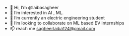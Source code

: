 - 👋 Hi, I’m @laibasagheer
- 👀 I’m interested in AI , ML.
- 🌱 I’m currently an electric engineering student
- 💞️ I’m looking to collaborate on ML based EV internships
- 📫  reach me sagheerlaiba124@gmail.com

<!---
laibasagheer/laibasagheer is a ✨ special ✨ repository because its `README.md` (this file) appears on your GitHub profile.
You can click the Preview link to take a look at your changes.
--->
